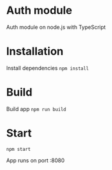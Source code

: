# Auth module
Auth module on node.js with TypeScript

# Installation

Install dependencies
`npm install`

# Build
Build app
`npm run build`

# Start
`npm start`

App runs on port :8080
